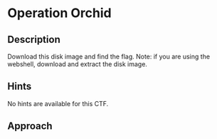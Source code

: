 # Operation Orchid

## Description
Download this disk image and find the flag. Note: if you are using the webshell, download and extract the disk image. 

## Hints
No hints are available for this CTF.

## Approach
